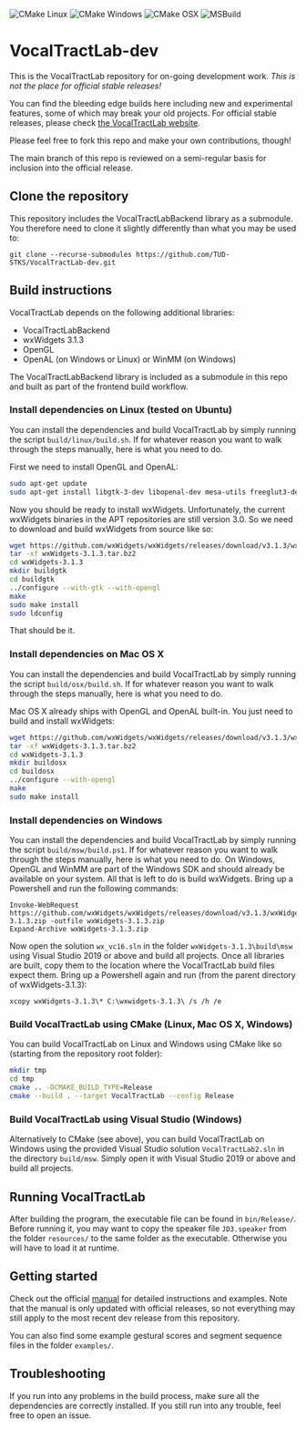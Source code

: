 ![CMake Linux](https://github.com/TUD-STKS/VocalTractLab-dev/actions/workflows/cmake_linux.yml/badge.svg) ![CMake Windows](https://github.com/TUD-STKS/VocalTractLab-dev/actions/workflows/cmake_windows.yml/badge.svg) ![CMake OSX](https://github.com/TUD-STKS/VocalTractLab-dev/actions/workflows/cmake_osx.yml/badge.svg) ![MSBuild](https://github.com/TUD-STKS/VocalTractLab-dev/actions/workflows/msbuild.yml/badge.svg)

# VocalTractLab-dev

This is the VocalTractLab repository for on-going development work. *This is not the place for official stable releases!* 

You can find the bleeding edge builds here including new and experimental features, some of which may break your old projects. For official stable releases, please check [the VocalTractLab website](https://www.vocaltractlab.de).

Please feel free to fork this repo and make your own contributions, though! 

The main branch of this repo is reviewed on a semi-regular basis for inclusion into the official release.

## Clone the repository
This repository includes the VocalTractLabBackend library as a submodule. You therefore need to clone it slightly differently than what you may be used to:

```
git clone --recurse-submodules https://github.com/TUD-STKS/VocalTractLab-dev.git
```

## Build instructions
VocalTractLab depends on the following additional libraries:

- VocalTractLabBackend 
- wxWidgets 3.1.3
- OpenGL
- OpenAL (on Windows or Linux) or WinMM (on Windows)

The VocalTractLabBackend library is included as a submodule in this repo and built as part of the frontend build workflow.

### Install dependencies on Linux (tested on Ubuntu)
You can install the dependencies and build VocalTractLab by simply running the script `build/linux/build.sh`. If for whatever reason you want to walk through the steps manually, here is what you need to do.

First we need to install OpenGL and OpenAL:

```bash
sudo apt-get update 
sudo apt-get install libgtk-3-dev libopenal-dev mesa-utils freeglut3-dev
```

Now you should be ready to install wxWidgets. Unfortunately, the current wxWidgets binaries in the APT repositories are still version 3.0. So we need to download and build wxWidgets from source like so:

```bash
wget https://github.com/wxWidgets/wxWidgets/releases/download/v3.1.3/wxWidgets-3.1.3.tar.bz2
tar -xf wxWidgets-3.1.3.tar.bz2
cd wxWidgets-3.1.3
mkdir buildgtk
cd buildgtk
../configure --with-gtk --with-opengl
make
sudo make install
sudo ldconfig
```

That should be it.

### Install dependencies on Mac OS X 
You can install the dependencies and build VocalTractLab by simply running the script `build/osx/build.sh`. If for whatever reason you want to walk through the steps manually, here is what you need to do.

Mac OS X already ships with OpenGL and OpenAL built-in. You just need to build and install wxWidgets:

```bash
wget https://github.com/wxWidgets/wxWidgets/releases/download/v3.1.3/wxWidgets-3.1.3.tar.bz2
tar -xf wxWidgets-3.1.3.tar.bz2
cd wxWidgets-3.1.3
mkdir buildosx
cd buildosx
../configure --with-opengl
make
sudo make install
```

### Install dependencies on Windows
You can install the dependencies and build VocalTractLab by simply running the script `build/msw/build.ps1`. If for whatever reason you want to walk through the steps manually, here is what you need to do.
On Windows, OpenGL and WinMM are part of the Windows SDK and should already be available on your system. All that is left to do is build wxWidgets. Bring up a Powershell and run the following commands:

```pwsh
Invoke-WebRequest https://github.com/wxWidgets/wxWidgets/releases/download/v3.1.3/wxWidgets-3.1.3.zip -outfile wxWidgets-3.1.3.zip
Expand-Archive wxWidgets-3.1.3.zip
```

Now open the solution `wx_vc16.sln` in the folder `wxWidgets-3.1.3\build\msw` using Visual Studio 2019 or above and build all projects.
Once all libraries are built, copy them to the location where the VocalTractLab build files expect them. Bring up a Powershell again and run (from the parent directory of wxWidgets-3.1.3):

```pwsh
xcopy wxWidgets-3.1.3\* C:\wxwidgets-3.1.3\ /s /h /e
```

### Build VocalTractLab using CMake (Linux, Mac OS X, Windows)
You can build VocalTractLab on Linux and Windows using CMake like so (starting from the repository root folder):

```bash
mkdir tmp
cd tmp
cmake .. -DCMAKE_BUILD_TYPE=Release
cmake --build . --target VocalTractLab --config Release
```

### Build VocalTractLab using Visual Studio (Windows)
Alternatively to CMake (see above), you can build VocalTractLab on Windows using the provided Visual Studio solution `VocalTractLab2.sln` in the directory `build/msw`. Simply open it with Visual Studio 2019 or above and build all projects.

## Running VocalTractLab
After building the program, the executable file can be found in `bin/Release/`. Before running it, you may want to copy the speaker file `JD3.speaker` from the folder `resources/` to the same folder as the executable. Otherwise you will have to load it at runtime.

## Getting started
Check out the official [manual](https://www.vocaltractlab.de/download-vocaltractlab/VTL2.3-manual.pdf) for detailed instructions and examples. Note that the manual is only updated with official releases, so not everything may still apply to the most recent dev release from this repository.

You can also find some example gestural scores and segment sequence files in the folder `examples/`.

## Troubleshooting
If you run into any problems in the build process, make sure all the dependencies are correctly installed. If you still run into any trouble, feel free to open an issue.


